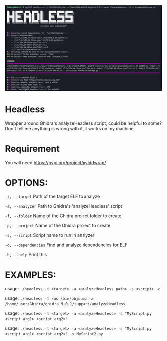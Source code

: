 ![](/headless.png)

# Headless
Wrapper around Ghidra's analyzeHeadless script, could be helpful to some? Don't tell me anything is wrong with it, it works on my machine.

# Requirement
You will need https://pypi.org/project/pylddwrap/

# OPTIONS:

`-t, --target`                    Path of the target ELF to analyze

`-a, --analyzer`                  Path to Ghidra's 'analyzeHeadless' script

`-f, --folder`                    Name of the Ghidra project folder to create

`-p, --project`                   Name of the Ghidra project to create

`-s, --script`                    Script name to run in analyzer

`-d, --dependencies`              Find and analyze dependencies for ELF

`-h, --help`                      Print this

# EXAMPLES:
usage: `./headless -t <target> -a <analyzeHeadless_path> -s <script> -d`
  
usage: `./headless -t /usr/bin/objdump -a /home/user/Ghidra/ghidra_9.0.1/support/analyzeHeadless`
  
usage: `./headless -t <target> -a <analyzeHeadless> -s "MyScript.py <script_arg1> <script_arg2>"`
  
usage: `./headless -t <target> -a <analyzeHeadless> -s "MyScript.py <script_arg1> <script_arg2>" -s MyScript2.py`
